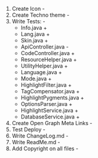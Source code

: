 1. Create Icon -
2. Create Techno theme -
3. Write Tests: -
    * Info.java +
    * Lang.java +
    * Skin.java +
    * ApiController.java -
    * CodeController.java +
    * ResourceHelper.java +
    * UtilityHelper.java +
    * Language.java +
    * Mode.java +
    * HighlightFilter.java +
    * TagCompensator.java +
    * HighlightPygments.java +
    * OptionsParser.java +
    * HighlightService.java +
    * DatabaseService.java +
4. Create Open Graph Meta Links -
5. Test Deploy -
6. Write ChangeLog.md -
7. Write ReadMe.md -
8. Add Copyright on all files -

